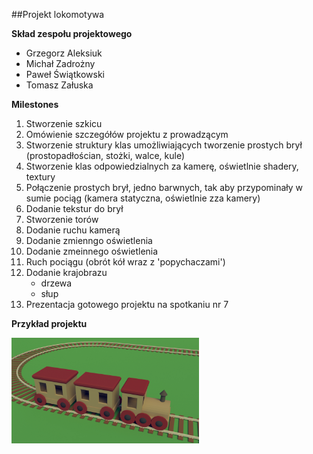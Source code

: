 ##Projekt lokomotywa

**Skład zespołu projektowego**
* Grzegorz Aleksiuk
* Michał Zadrożny
* Paweł Świątkowski
* Tomasz Załuska

**Milestones**
1. Stworzenie szkicu
2. Omówienie szczegółów projektu z prowadzącym
3. Stworzenie struktury klas umożliwiających tworzenie prostych brył (prostopadłościan, stożki, walce, kule)
4. Stworzenie klas odpowiedzialnych za kamerę, oświetlnie shadery, textury
5. Połączenie prostych brył, jedno barwnych, tak aby przypominały w sumie pociąg (kamera statyczna, oświetlnie zza kamery)
6. Dodanie tekstur do brył
7. Stworzenie torów
8. Dodanie ruchu kamerą 
9. Dodanie zmienngo oświetlenia
10. Dodanie zmeinnego oświetlenia
11. Ruch pociągu (obrót kół wraz z 'popychaczami')
12. Dodanie krajobrazu
    * drzewa
    * słup
13. Prezentacja gotowego projektu na spotkaniu nr 7

**Przykład projektu**

 <img src="/przyklad/train.jpg" alt="drawing" width="300"/>